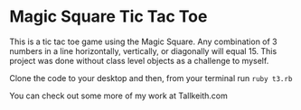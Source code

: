 # Magic Square Tic Tac Toe

This is a tic tac toe game using the Magic Square. Any combination of 3 numbers in a line horizontally, vertically, or diagonally will equal 15. This project was done without class level objects as a challenge to myself.

Clone the code to your desktop and then, from your terminal run 
```ruby t3.rb```

You can check out some more of my work at Tallkeith.com